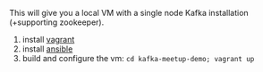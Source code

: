 This will give you a local VM with a single node Kafka installation
(+supporting zookeeper). 

1. install [vagrant](https://docs.vagrantup.com/v2/installation/index.html)
2. install [ansible](http://docs.ansible.com/intro_installation.html)
3. build and configure the vm: `cd kafka-meetup-demo; vagrant up`


